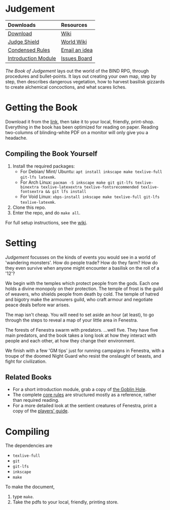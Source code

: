# Judgement

|             Downloads                |         Resources             |
|:-------------------------------------|:------------------------------|
| [Download][judgement]                | [Wiki][wiki]                  | 
| [Judge Shield][shield]               | [World Wiki][fenwiki]         |
| [Condensed Rules][rules]             | [Email an idea][issues email] |
| [Introduction Module][goblin hole]   | [Issues Board][board]         |

*The Book of Judgement* lays out the world of the BIND RPG, through procedures and bullet-points.
It lays out creating your own map, step by step, then describes dangerous vegetation, how to harvest basilisk gizzards to create alchemical concoctions, and what scares liches.

# Getting the Book

Download it from the [link][judgement], then take it to your local, friendly, print-shop.
Everything in the book has been optimized for reading on paper.
Reading two-columns of blinding-white PDF on a monitor will only give you a headache.

## Compiling the Book Yourself

1. Install the required packages:
    * For Debian/ Mint/ Ubuntu: `apt install inkscape make texlive-full git-lfs latexmk`.
    * For Arch Linux: `pacman -S inkscape make git git-lfs texlive-binextra texlive-latexextra texlive-fontsrecommended texlive-fontsextra && git lfs install`
    * For Void Linux: `xbps-install inkscape make texlive-full git-lfs texlive-latexmk`.
1. Clone this repo.
1. Enter the repo, and do `make all`.

For full setup instructions, see the [wiki][compiling].

# Setting

*Judgement* focusses on the kinds of events you would see in a world of 'wandering monsters'.
How do people trade?
How do they farm?
How do they even survive when anyone might encounter a basilisk on the roll of a '12'?

We begin with the temples which protect people from the gods.
Each one holds a divine monopoly on their protection.
The temple of frost is the guild of weavers, who shields people from death by cold.
The temple of hatred and bigotry make the armourers guild, who craft armour and negotiate peace deals before war arises.

The map isn't cheap.
You will need to set aside an hour (at least), to go through the steps to reveal a map of your little area in Fenestra.

The forests of Fenestra swarm with predators.
...well five.
They have five main predators, and the book takes a long look at how they interact with people and each other, at how they change their environment.

We finish with a few 'GM tips' just for running campaigns in Fenestra, with a troupe of the doomed Night Guard who resist the onslaught of beasts, and fight for civilization.

## Related Books

- For a short introduction module, grab a copy of [the Goblin Hole][goblin hole].
- The complete [core rules][core] are structured mostly as a reference, rather than required reading.
- For a more detailed look at the sentient creatures of Fenestra, print a copy of the [players' guide][stories].

# Compiling

The dependencies are

- `texlive-full`
- `git`
- `git-lfs`
- `inkscape`
- `make`

To make the document,

1. type `make`.
2. Take the pdfs to your local, friendly, printing store.

[rules]: https://gitlab.com/bindrpg/config/-/jobs/artifacts/master/raw/booklet.pdf?job=build
[wiki]: https://gitlab.com/bindrpg/core/-/wikis/home
[fenwiki]: https://gitlab.com/bindrpg/aif/-/wikis/home
[compiling]: https://gitlab.com/bindrpg/core/-/wikis/dev/Compiling
[issues email]: mailto:contact-project+bindrpg-judgement-47918887-issue-@incoming.gitlab.com
[board]: https://gitlab.com/bindrpg/judgement/-/issues
[shield]: https://gitlab.com/bindrpg/metabind/-/jobs/artifacts/master/raw/complete/shield.pdf?job=build
[core]: https://gitlab.com/bindrpg/metabind/-/jobs/artifacts/master/raw/complete/Core_Rules.pdf?job=build
[stories]: https://gitlab.com/bindrpg/metabind/-/jobs/artifacts/master/raw/complete/Stories.pdf?job=build
[judgement]: https://gitlab.com/bindrpg/metabind/-/jobs/artifacts/master/raw/complete/Judgement.pdf?job=build
[goblin hole]: https://gitlab.com/bindrpg/aif/-/jobs/artifacts/master/raw/The_Goblin_Hole.pdf?job=build
